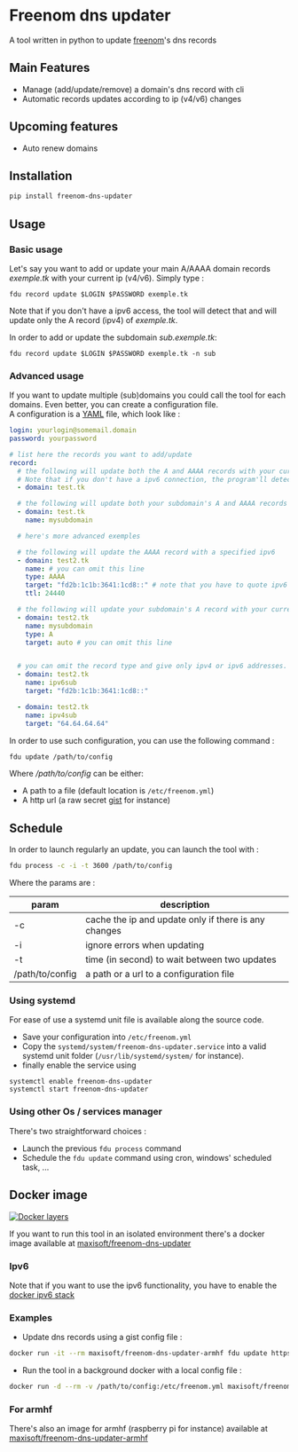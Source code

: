 

# Freenom dns updater
A tool written in python to update [freenom](http://Freenom.com)'s dns records

## Main Features
* Manage (add/update/remove) a domain's dns record with cli
* Automatic records updates according to ip (v4/v6) changes

## Upcoming features
* Auto renew domains

## Installation
```bash
pip install freenom-dns-updater
```
## Usage

### Basic usage
Let's say you want to add or update your main A/AAAA domain records *exemple.tk* with your current ip (v4/v6).
Simply type :
```
fdu record update $LOGIN $PASSWORD exemple.tk
```

Note that if you don't have a ipv6 access, the tool will detect that and will update only the A record (ipv4) of *exemple.tk*.

In order to add or update the subdomain *sub.exemple.tk*:
```
fdu record update $LOGIN $PASSWORD exemple.tk -n sub
```


### Advanced usage
If you want to update multiple (sub)domains you could call the tool for each domains.
Even better, you can create a configuration file.  
A configuration is a [YAML](https://en.wikipedia.org/wiki/YAML) file, which look like :
```YAML
login: yourlogin@somemail.domain
password: yourpassword

# list here the records you want to add/update
record:
  # the following will update both the A and AAAA records with your current ips (v4 and v6).
  # Note that if you don't have a ipv6 connection, the program'll detect it and will only update the A record (ipv4)
  - domain: test.tk

  # the following will update both your subdomain's A and AAAA records with your current ips (v4 and v6)
  - domain: test.tk
    name: mysubdomain

  # here's more advanced exemples

  # the following will update the AAAA record with a specified ipv6
  - domain: test2.tk
    name: # you can omit this line
    type: AAAA
    target: "fd2b:1c1b:3641:1cd8::" # note that you have to quote ipv6 addresses
    ttl: 24440

  # the following will update your subdomain's A record with your current ip (v4)
  - domain: test2.tk
    name: mysubdomain
    type: A
    target: auto # you can omit this line


  # you can omit the record type and give only ipv4 or ipv6 addresses.
  - domain: test2.tk
    name: ipv6sub
    target: "fd2b:1c1b:3641:1cd8::"

  - domain: test2.tk
    name: ipv4sub
    target: "64.64.64.64"
```

In order to use such configuration, you can use the following command :
```bash
fdu update /path/to/config
```

Where */path/to/config* can be either:
- A path to a file (default location is ```/etc/freenom.yml```)
- A http url (a raw secret [gist](https://gist.githubusercontent.com/maxisoft/1b979b64e4cf5157d58d/raw/freenom.yml) for instance)

## Schedule
In order to launch regularly an update, you can launch the tool with :
```bash
fdu process -c -i -t 3600 /path/to/config
```
Where the params are :  

| param           | description                                          |
|-----------------|------------------------------------------------------|
| -c              | cache the ip and update only if there is any changes |
| -i              | ignore errors when updating                          |
| -t              | time (in second) to wait between two updates         |
| /path/to/config | a path or a url to a configuration file              |



### Using systemd
For ease of use a systemd unit file is available along the source code.
- Save your configuration into ```/etc/freenom.yml```
- Copy the ```systemd/system/freenom-dns-updater.service``` into a valid systemd unit folder (```/usr/lib/systemd/system/``` for instance).  
- finally enable the service using
```
systemctl enable freenom-dns-updater
systemctl start freenom-dns-updater
```


### Using other Os / services manager
There's two straightforward choices :  
- Launch the previous ```fdu process``` command
- Schedule the ```fdu update``` command using cron, windows' scheduled task, ...


## Docker image
[![Docker layers](https://badge.imagelayers.io/maxisoft/freenom-dns-updater:latest.svg)](https://imagelayers.io/?images=maxisoft/freenom-dns-updater:latest)

If you want to run this tool in an isolated environment there's a docker image available at
[maxisoft/freenom-dns-updater](https://hub.docker.com/r/maxisoft/freenom-dns-updater/)

### Ipv6
Note that if you want to use the ipv6 functionality, you have to enable the [docker ipv6 stack](https://docs.docker.com/v1.5/articles/networking/#ipv6)

### Examples
- Update dns records using a gist config file :
```bash
docker run -it --rm maxisoft/freenom-dns-updater-armhf fdu update https://gist.githubusercontent.com/maxisoft/1b979b64e4cf5157d58d/raw/freenom.yml
```
- Run the tool in a background docker with a local config file :  
```bash
docker run -d --rm -v /path/to/config:/etc/freenom.yml maxisoft/freenom-dns-updater-armhf
```

### For armhf
There's also an image for armhf (raspberry pi for instance) available at
[maxisoft/freenom-dns-updater-armhf](https://hub.docker.com/r/maxisoft/freenom-dns-updater-armhf)
